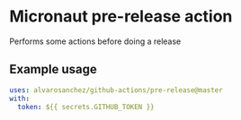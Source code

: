 # Micronaut pre-release action

Performs some actions before doing a release

## Example usage

```yaml
uses: alvarosanchez/github-actions/pre-release@master
with:
  token: ${{ secrets.GITHUB_TOKEN }}
```
